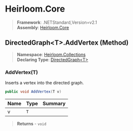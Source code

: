 # Heirloom.Core

> **Framework**: .NETStandard,Version=v2.1  
> **Assembly**: [Heirloom.Core][0]

## DirectedGraph\<T>.AddVertex (Method)

> **Namespace**: [Heirloom.Collections][0]  
> **Declaring Type**: [DirectedGraph\<T>][1]

### AddVertex(T)

Inserts a vertex into the directed graph.

```cs
public void AddVertex(T v)
```

| Name | Type | Summary |
|------|------|---------|
| v    | `T`  |         |

> **Returns** - `void`

[0]: ../../../Heirloom.Core.md
[1]: ../DirectedGraph[T].md
